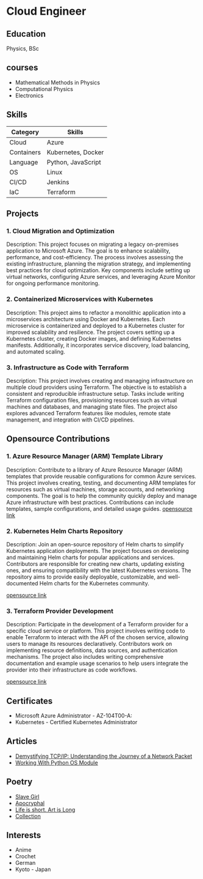 # Cloud Engineer

## Education
Physics, BSc

## courses
- Mathematical Methods in Physics
- Computational Physics
- Electronics

## Skills

| Category     | Skills                          |
|--------------|---------------------------------|
| Cloud        | Azure                           |
| Containers   | Kubernetes, Docker              |
| Language     | Python, JavaScript              |
| OS           | Linux                           |
| CI/CD        | Jenkins                         |
| IaC          | Terraform                       |

## Projects

### 1. Cloud Migration and Optimization
Description: 
This project focuses on migrating a legacy on-premises application to Microsoft Azure. The goal is to enhance scalability, performance, and cost-efficiency. The process involves assessing the existing infrastructure, planning the migration strategy, and implementing best practices for cloud optimization. Key components include setting up virtual networks, configuring Azure services, and leveraging Azure Monitor for ongoing performance monitoring.

### 2. Containerized Microservices with Kubernetes
Description: 
This project aims to refactor a monolithic application into a microservices architecture using Docker and Kubernetes. Each microservice is containerized and deployed to a Kubernetes cluster for improved scalability and resilience. The project covers setting up a Kubernetes cluster, creating Docker images, and defining Kubernetes manifests. Additionally, it incorporates service discovery, load balancing, and automated scaling.

### 3. Infrastructure as Code with Terraform
Description: 
This project involves creating and managing infrastructure on multiple cloud providers using Terraform. The objective is to establish a consistent and reproducible infrastructure setup. Tasks include writing Terraform configuration files, provisioning resources such as virtual machines and databases, and managing state files. The project also explores advanced Terraform features like modules, remote state management, and integration with CI/CD pipelines.

## Opensource Contributions
### 1. Azure Resource Manager (ARM) Template Library
Description:
Contribute to a library of Azure Resource Manager (ARM) templates that provide reusable configurations for common Azure services. This project involves creating, testing, and documenting ARM templates for resources such as virtual machines, storage accounts, and networking components. The goal is to help the community quickly deploy and manage Azure infrastructure with best practices. Contributions can include templates, sample configurations, and detailed usage guides. 
[opensource link](https://somethingishere.com)

### 2. Kubernetes Helm Charts Repository
Description:
Join an open-source repository of Helm charts to simplify Kubernetes application deployments. The project focuses on developing and maintaining Helm charts for popular applications and services. Contributors are responsible for creating new charts, updating existing ones, and ensuring compatibility with the latest Kubernetes versions. The repository aims to provide easily deployable, customizable, and well-documented Helm charts for the Kubernetes community.

[opensource link](https://somethingishere.com)

### 3. Terraform Provider Development
Description:
Participate in the development of a Terraform provider for a specific cloud service or platform. This project involves writing code to enable Terraform to interact with the API of the chosen service, allowing users to manage its resources declaratively. Contributors work on implementing resource definitions, data sources, and authentication mechanisms. The project also includes writing comprehensive documentation and example usage scenarios to help users integrate the provider into their infrastructure as code workflows.

[opensource link](https://somethingishere.com)

## Certificates
- Microsoft Azure Administrator - AZ-104T00-A:
- Kubernetes - Certified Kubernetes Administrator

## Articles
- [Demystifying TCP/IP: Understanding the Journey of a Network Packet](https://3ev.medium.com/the-life-of-a-packet-c80857054b04)
- [Working With Python OS Module](https://3ev.medium.com/working-with-python-os-module-5b7062761b4a)

## Poetry
- [Slave Girl](https://thecamelsaloon.blogspot.com/2014/09/slave-girl.html)
- [Apocryphal](https://www.verse-virtual.org/2014/November/victor-ehikioya-2014-november.html)
- [Life is short. Art is Long](https://www.verse-virtual.org/2015/August/victor-brown-omovbude-2015-august.html)
- [Collection](https://www.verse-virtual.org/2015/March/victor-brown-omovbude-2015-march.html)

## Interests
- Anime
- Crochet
- German
- Kyoto - Japan
